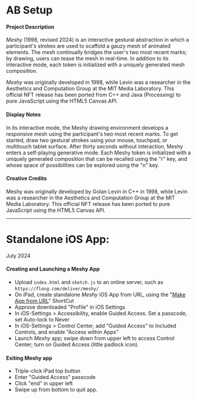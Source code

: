 # AB Setup 

#### Project Description

*Meshy* (1998, revised 2024) is an interactive gestural abstraction in which a participant's strokes are used to scaffold a gauzy mesh of animated elements. The mesh continually bridges the user's two most recent marks; by drawing, users can tease the mesh in real-time. In addition to its interactive mode, each token is initialized with a uniquely generated mesh composition. 

*Meshy* was originally developed in 1998, while Levin was a researcher in the Aesthetics and Computation Group at the MIT Media Laboratory. This official NFT release has been ported from C++ and Java (Processing) to pure JavaScript using the HTML5 Canvas API.

#### Display Notes

In its interactive mode, the Meshy drawing environment develops a responsive mesh using the participant's two most recent marks. To get started, draw two gestural strokes using your mouse, touchpad, or multitouch tablet surface. After thirty seconds without interaction, Meshy enters a self-playing generative mode. Each Meshy token is initialized with a uniquely generated composition that can be recalled using the "r" key, and whose space of possibilities can be explored using the "n" key.

#### Creative Credits

Meshy was originally developed by Golan Levin in C++ in 1998, while Levin was a researcher in the Aesthetics and Computation Group at the MIT Media Laboratory. This official NFT release has been ported to pure JavaScript using the HTML5 Canvas API.


---


# Standalone iOS App: 

July 2024

#### Creating and Launching a Meshy App

* Upload `index.html` and `sketch.js` to an online server, such as `https://flong.com/deliver/meshy/`
* On iPad, create standalone *Meshy* iOS App from URL, using the "[Make App from URL](https://www.icloud.com/shortcuts/d18b423ea42d47fbb82a03d07156c747)" ShortCut
* Approve downloaded "Profile" in iOS Settings
* In iOS-Settings > Accessibility, enable Guided Access. Set a passcode, set Auto-lock to Never
* In iOS-Settings > Control Center, add "Guided Access" to Included Controls, and enable "Access within Apps"
* Launch *Meshy* app; swipe down from upper left to access Control Center; turn on Guided Access (little padlock icon).

#### Exiting Meshy app

* Triple-click iPad top button
* Enter "Guided Access" passcode
* Click "end" in upper left
* Swipe up from bottom to quit app. 
